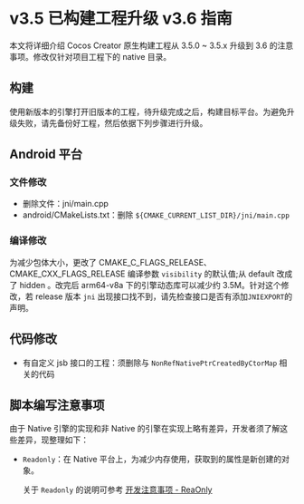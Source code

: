 # v3.5 已构建工程升级 v3.6 指南

本文将详细介绍 Cocos Creator 原生构建工程从 3.5.0 ~ 3.5.x 升级到 3.6 的注意事项。修改仅针对项目工程下的 native 目录。

## 构建

使用新版本的引擎打开旧版本的工程，待升级完成之后，构建目标平台。为避免升级失败，请先备份好工程，然后依据下列步骤进行升级。

## Android 平台

### 文件修改

- 删除文件：jni/main.cpp
- android/CMakeLists.txt：删除 `${CMAKE_CURRENT_LIST_DIR}/jni/main.cpp`

### 编译修改

为减少包体大小，更改了 CMAKE_C_FLAGS_RELEASE、CMAKE_CXX_FLAGS_RELEASE 编译参数 `visibility` 的默认值;从 default 改成了 hidden 。改完后 arm64-v8a 下的引擎动态库可以减少约 3.5M。针对这个修改，若 release 版本 `jni` 出现接口找不到，请先检查接口是否有添加`JNIEXPORT`的声明。

## 代码修改

- 有自定义 jsb 接口的工程：须删除与 `NonRefNativePtrCreatedByCtorMap` 相关的代码

## 脚本编写注意事项

由于 Native 引擎的实现和非 Native 的引擎在实现上略有差异，开发者须了解这些差异，现整理如下：

- `Readonly`：在 Native 平台上，为减少内存使用，获取到的属性是新创建的对象。

    关于 `Readonly` 的说明可参考 [开发注意事项 - ReaOnly](../../scripting/readonly.md#readonly)
